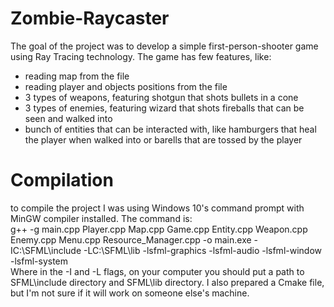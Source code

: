 # Zombie-Raycaster
The goal of the project was to develop a simple first-person-shooter game using Ray Tracing technology. The game has few features, like:
* reading map from the file
* reading player and objects positions from the file
* 3 types of weapons, featuring shotgun that shots bullets in a cone
* 3 types of enemies, featuring wizard that shots fireballs that can be seen and walked into
* bunch of entities that can be interacted with, like hamburgers that heal the player when walked into or barells that are tossed by the player

# Compilation 
to compile the project I was using Windows 10's command prompt with MinGW compiler installed. The command is: <br />
g++ -g main.cpp Player.cpp Map.cpp Game.cpp Entity.cpp Weapon.cpp Enemy.cpp Menu.cpp Resource_Manager.cpp -o main.exe -IC:\SFML\include -LC:\SFML\lib -lsfml-graphics -lsfml-audio -lsfml-window -lsfml-system <br />
Where in the -I and -L flags, on your computer you should put a path to SFML\include directory and SFML\lib directory.
I also prepared a Cmake file, but I'm not sure if it will work on someone else's machine.
